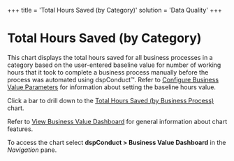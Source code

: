 +++
title = 'Total Hours Saved (by Category)'
solution = 'Data Quality'
+++

# Total Hours Saved (by Category)

This chart displays the total hours saved for all business processes in
a category based on the user-entered baseline value for number of
working hours that it took to complete a business process manually
before the process was automated using dspConduct™. Refer to [Configure
Business Value
Parameters](../Use_Cases/Configure_Business_Value_Parameters.htm) for
information about setting the baseline hours value.

Click a bar to drill down to the [Total Hours Saved (by Business
Process)](Total_Hours_Saved_by_Business_Process.htm) chart.

Refer to [View Business Value
Dashboard](../Use_Cases/View_Business_Value_Dashboard.htm) for general
information about chart features.

To access the chart select **dspConduct \> Business Value Dashboard** in
the *Navigation* pane.
